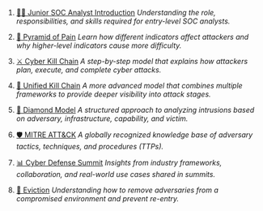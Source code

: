 1. [👨‍💻 Junior SOC Analyst Introduction](./Junior-SOC-Analyst-Intro.md)
   *Understanding the role, responsibilities, and skills required for entry-level SOC analysts.*  

2. [🔺 Pyramid of Pain](./Pyramid-of-Pain.md) 
   *Learn how different indicators affect attackers and why higher-level indicators cause more difficulty.*  

3. [⚔️ Cyber Kill Chain](./Cyber-Kill-Chain.md) 
   *A step-by-step model that explains how attackers plan, execute, and complete cyber attacks.*  

4. [🔗 Unified Kill Chain](./Unified-Kill-Chain.md)
   *A more advanced model that combines multiple frameworks to provide deeper visibility into attack stages.*  

5. [💎 Diamond Model](./Diamond-Model.md) 
   *A structured approach to analyzing intrusions based on adversary, infrastructure, capability, and victim.*  

6. [🛡️ MITRE ATT&CK](./MITRE.md)
   *A globally recognized knowledge base of adversary tactics, techniques, and procedures (TTPs).*  

7. [📊 Cyber Defense Summit](./Summit.md)
   *Insights from industry frameworks, collaboration, and real-world use cases shared in summits.*  

8. [🚪 Eviction](./Eviction.md)
   *Understanding how to remove adversaries from a compromised environment and prevent re-entry.*  

